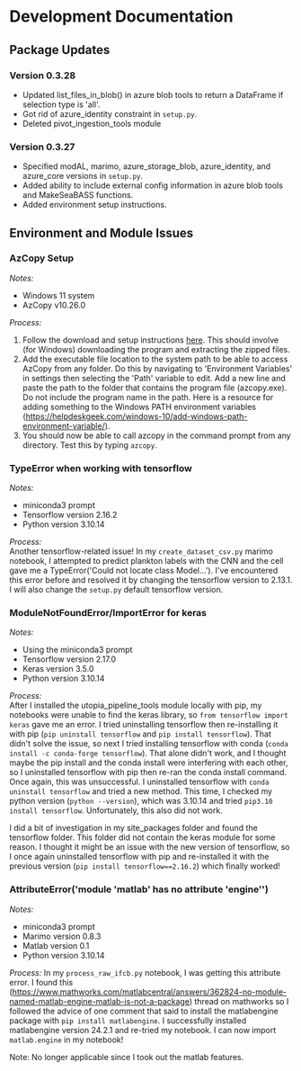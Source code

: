 # Development Documentation


## Package Updates

### Version 0.3.28

- Updated list_files_in_blob() in azure blob tools to return a DataFrame if selection type is 'all'. 
- Got rid of azure_identity constraint in `setup.py`.
- Deleted pivot_ingestion_tools module

### Version 0.3.27

- Specified modAL, marimo, azure_storage_blob, azure_identity, and azure_core versions in `setup.py`. 
- Added ability to include external config information in azure blob tools and MakeSeaBASS functions. 
- Added environment setup instructions. 

## Environment and Module Issues

### AzCopy Setup

_Notes:_
- Windows 11 system
- AzCopy v10.26.0

_Process:_
1. Follow the download and setup instructions [here](https://learn.microsoft.com/en-us/azure/storage/common/storage-use-azcopy-v10?tabs=dnf). This should involve (for Windows) downloading the program and extracting the zipped files.
2. Add the executable file location to the system path to be able to access AzCopy from any folder. Do this by navigating to 'Environment Variables' in settings then selecting the 'Path' variable to edit. Add a new line and paste the path to the folder that contains the program file (azcopy.exe). Do not include the program name in the path. Here is a resource for adding something to the Windows PATH environment variables (https://helpdeskgeek.com/windows-10/add-windows-path-environment-variable/). 
3. You should now be able to call azcopy in the command prompt from any directory. Test this by typing `azcopy`.

### TypeError when working with tensorflow

_Notes:_  
- miniconda3 prompt
- Tensorflow version 2.16.2
- Python version 3.10.14

_Process:_  
Another tensorflow-related issue! In my `create_dataset_csv.py` marimo notebook, I attempted to predict plankton labels with the CNN and the cell gave me a TypeError('Could not locate class Model...'). I've encountered this error before and resolved it by changing the tensorflow version to 2.13.1. I will also change the `setup.py` default tensorflow version.

### ModuleNotFoundError/ImportError for keras

_Notes:_ 
- Using the miniconda3 prompt
- Tensorflow version 2.17.0
- Keras version 3.5.0
- Python version 3.10.14

_Process:_  
After I installed the utopia_pipeline_tools module locally with pip, my notebooks were unable to find the keras library, so `from tensorflow import keras` gave me an error. I tried uninstalling tensorflow then re-installing it with pip (`pip uninstall tensorflow` and `pip install tensorflow`). That didn't solve the issue, so next I tried installing tensorflow with conda (`conda install -c conda-forge tensorflow`). That alone didn't work, and I thought maybe the pip install and the conda install were interfering with each other, so I uninstalled tensorflow with pip then re-ran the conda install command. Once again, this was unsuccessful. I uninstalled tensorflow with `conda uninstall tensorflow` and tried a new method. This time, I checked my python version (`python --version`), which was 3.10.14 and tried `pip3.10 install tensorflow`. Unfortunately, this also did not work.

I did a bit of investigation in my site_packages folder and found the tensorflow folder. This folder did not contain the keras module for some reason. I thought it might be an issue with the new version of tensorflow, so I once again uninstalled tensorflow with pip and re-installed it with the previous version (`pip install tensorflow==2.16.2`) which finally worked!

### AttributeError('module 'matlab' has no attribute 'engine'')

_Notes:_
- miniconda3 prompt
- Marimo version 0.8.3
- Matlab version 0.1
- Python version 3.10.14

_Process:_
In my `process_raw_ifcb.py` notebook, I was getting this attribute error. I found this (https://www.mathworks.com/matlabcentral/answers/362824-no-module-named-matlab-engine-matlab-is-not-a-package) thread on mathworks so I followed the advice of one comment that said to install the matlabengine package with `pip install matlabengine`. I successfully installed matlabengine version 24.2.1 and re-tried my notebook. I can now import `matlab.engine` in my notebook!  

Note: No longer applicable since I took out the matlab features. 